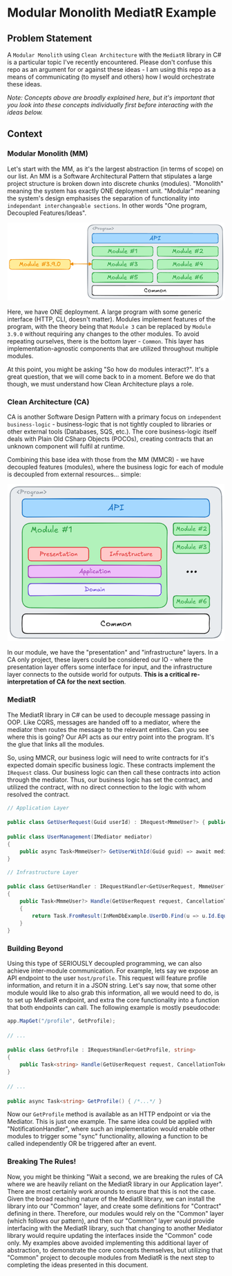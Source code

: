 # Modular Monolith MediatR Example

## Problem Statement

A `Modular Monolith` using `Clean Architecture` with the `MediatR` library in C# is a particular topic I've recently
encountered. Please don't confuse this repo as an argument for or against these ideas - I am using this repo as a 
means of communicating (to myself and others) how I would orchestrate these ideas.

_Note: Concepts above are broadly explained here, but it's important that you look into these concepts individually 
first before interacting with the ideas below._

## Context

### Modular Monolith (MM)

Let's start with the MM, as it's the largest abstraction (in terms of scope) on our list. An MM is a Software
Architectural Pattern that stipulates a large project structure is broken down into discrete chunks (modules). 
"Monolith" meaning the system has exactly ONE deployment unit. "Modular" meaning the system's design emphasises the
separation of functionality into `independant interchangeable sections`. In other words "One program, Decoupled 
Features/Ideas".

![MMExample.png](./.docs/MMExample.png)

Here, we have ONE deployment. A large program with some generic interface (HTTP, CLI, doesn't matter). Modules
implement features of the program, with the theory being that `Module 3` can be replaced by `Module 3.9.0` without
requiring any changes to the other modules. To avoid repeating ourselves, there is the bottom layer - `Common`. This
layer has implementation-agnostic components that are utilized throughout multiple modules. 

At this point, you might be asking "So how do modules interact?". It's a great question, that we will come back to 
in a moment. Before we do that though, we must understand how Clean Architecture plays a role.

### Clean Architecture (CA)

CA is another Software Design Pattern with a primary focus on `independent business-logic` - business-logic that is not
tightly coupled to libraries or other external tools (Databases, SQS, etc.). The core business-logic itself deals 
with Plain Old CSharp Objects (POCOs), creating contracts that an unknown component will fulfil at runtime.

Combining this base idea with those from the MM (MMCR) - we have decoupled features (modules), where the business 
logic for each of module is decoupled from external resources... simple:

![MMCAExample.png](./.docs/MMCAExample.png)

In our module, we have the "presentation" and "infrastructure" layers. In a CA only project, these layers could be 
considered our IO - where the presentation layer offers some interface for input, and the infrastructure layer 
connects to the outside world for outputs. **This is a critical re-interpretation of CA for the next section**.

### MediatR

The MediatR library in C# can be used to decouple message passing in OOP. Like CQRS, messages are handed off to a 
mediator, where the mediator then routes the message to the relevant entities. Can you see where this is going? Our 
API acts as our entry point into the program. It's the glue that links all the modules.

So, using MMCR, our business logic will need to write contracts for it's expected domain specific business logic.
These contracts implement the `IRequest` class. Our business logic can then call these contracts into action through the
mediator. Thus, our business logic has set the contract, and utilized the contract, with no direct connection to the 
logic with whom resolved the contract.

```c#
// Application Layer

public class GetUserRequest(Guid userId) : IRequest<MmmeUser?> { public Guid UserId { get; } = userId; }

public class UserManagement(IMediator mediator)
{
    public async Task<MmmeUser?> GetUserWithId(Guid guid) => await mediator.Send(new GetUserRequest(guid));
}
```

```c#
// Infrastructure Layer

public class GetUserHandler : IRequestHandler<GetUserRequest, MmmeUser?>
{
    public Task<MmmeUser?> Handle(GetUserRequest request, CancellationToken cancellationToken)
    {
        return Task.FromResult(InMemDbExample.UserDb.Find(u => u.Id.Equals(request.UserId)));
    }
}

```

### Building Beyond

Using this type of SERIOUSLY decoupled programming, we can also achieve inter-module communication. For example, 
lets say we expose an API endpoint to the user `host/profile`. This request will feature profile information, and 
return it in a JSON string. Let's say now, that some other module would like to also grab this information, all we 
would need to do, is to set up MediatR endpoint, and extra the core functionality into a function that both 
endpoints can call. The following example is mostly pseudocode:

```C#
app.MapGet("/profile", GetProfile);

// ...

public class GetProfile : IRequestHandler<GetProfile, string>
{
    public Task<string> Handle(GetUserRequest request, CancellationToken cancellationToken) => GetProfile()
}

// ...

public async Task<string> GetProfile() { /*...*/ }
```

Now our `GetProfile` method is available as an HTTP endpoint or via the Mediator. This is just one example. 
The same idea could be applied with "NotificationHandler", where such an implementation would enable other
modules to trigger some "sync" functionality, allowing a function to be called independently OR be triggered
after an event.

### Breaking The Rules!

Now, you might be thinking "Wait a second, we are breaking the rules of CA where we are heavily reliant on 
the MediatR library in our Application layer". There are most certainly work arounds to ensure that this is 
not the case. Given the broad reaching nature of the MediatR library, we can install the library into
our "Common" layer, and create some definitions for "Contract" defining in there. Therefore, our modules would 
rely on the "Common" layer (which follows our pattern), and then our "Common" layer would provide interfacing with
the MediatR library, such that changing to another Mediator library would require updating the interfaces inside
the "Common" code only. My examples above avoided implementing this additional layer of abstraction, to demonstrate
the core concepts themselves, but utilizing that "Common" project to decouple modules from MediatR is the next step
to completing the ideas presented in this document.
